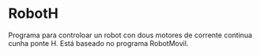 # RobotH
Programa para controloar un robot con dous motores de corrente continua cunha ponte H. Está baseado no programa RobotMovil.

